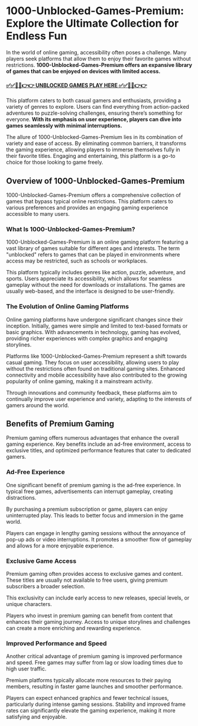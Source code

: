<h1>1000-Unblocked-Games-Premium: Explore the Ultimate Collection for Endless Fun</h1>

<p>In the world of online gaming, accessibility often poses a challenge. Many players seek platforms that allow them to enjoy their favorite games without restrictions. <strong>1000-Unblocked-Games-Premium offers an expansive library of games that can be enjoyed on devices with limited access.</strong></p>

#### [✅✅🔴🔴👉👉 UNBLOCKED GAMES PLAY HERE ✅✅🔴🔴👉👉](https://topstoryindia.com)


<p>This platform caters to both casual gamers and enthusiasts, providing a variety of genres to explore. Users can find everything from action-packed adventures to puzzle-solving challenges, ensuring there’s something for everyone. <strong>With its emphasis on user experience, players can dive into games seamlessly with minimal interruptions.</strong></p>
<p>The allure of 1000-Unblocked-Games-Premium lies in its combination of variety and ease of access. By eliminating common barriers, it transforms the gaming experience, allowing players to immerse themselves fully in their favorite titles. Engaging and entertaining, this platform is a go-to choice for those looking to game freely.</p>

<h2>Overview of 1000-Unblocked-Games-Premium</h2>
<p>1000-Unblocked-Games-Premium offers a comprehensive collection of games that bypass typical online restrictions. This platform caters to various preferences and provides an engaging gaming experience accessible to many users.</p>
<h3>What Is 1000-Unblocked-Games-Premium?</h3>
<p>1000-Unblocked-Games-Premium is an online gaming platform featuring a vast library of games suitable for different ages and interests. The term "unblocked" refers to games that can be played in environments where access may be restricted, such as schools or workplaces.</p>
<p>This platform typically includes genres like action, puzzle, adventure, and sports. Users appreciate its accessibility, which allows for seamless gameplay without the need for downloads or installations. The games are usually web-based, and the interface is designed to be user-friendly.</p>
<h3>The Evolution of Online Gaming Platforms</h3>
<p>Online gaming platforms have undergone significant changes since their inception. Initially, games were simple and limited to text-based formats or basic graphics. With advancements in technology, gaming has evolved, providing richer experiences with complex graphics and engaging storylines.</p>
<p>Platforms like 1000-Unblocked-Games-Premium represent a shift towards casual gaming. They focus on user accessibility, allowing users to play without the restrictions often found on traditional gaming sites. Enhanced connectivity and mobile accessibility have also contributed to the growing popularity of online gaming, making it a mainstream activity.</p>
<p>Through innovations and community feedback, these platforms aim to continually improve user experience and variety, adapting to the interests of gamers around the world.</p>

<h2>Benefits of Premium Gaming</h2>
<p>Premium gaming offers numerous advantages that enhance the overall gaming experience. Key benefits include an ad-free environment, access to exclusive titles, and optimized performance features that cater to dedicated gamers.</p>
<h3>Ad-Free Experience</h3>
<p>One significant benefit of premium gaming is the ad-free experience. In typical free games, advertisements can interrupt gameplay, creating distractions.</p>
<p>By purchasing a premium subscription or game, players can enjoy uninterrupted play. This leads to better focus and immersion in the game world.</p>
<p>Players can engage in lengthy gaming sessions without the annoyance of pop-up ads or video interruptions. It promotes a smoother flow of gameplay and allows for a more enjoyable experience.</p>
<h3>Exclusive Game Access</h3>
<p>Premium gaming often provides access to exclusive games and content. These titles are usually not available to free users, giving premium subscribers a broader selection.</p>
<p>This exclusivity can include early access to new releases, special levels, or unique characters.</p>
<p>Players who invest in premium gaming can benefit from content that enhances their gaming journey. Access to unique storylines and challenges can create a more enriching and rewarding experience.</p>
<h3>Improved Performance and Speed</h3>
<p>Another critical advantage of premium gaming is improved performance and speed. Free games may suffer from lag or slow loading times due to high user traffic.</p>
<p>Premium platforms typically allocate more resources to their paying members, resulting in faster game launches and smoother performance.</p>
<p>Players can expect enhanced graphics and fewer technical issues, particularly during intense gaming sessions. Stability and improved frame rates can significantly elevate the gaming experience, making it more satisfying and enjoyable.</p>











<!--

**Here are some ideas to get you started:**

🙋‍♀️ A short introduction - what is your organization all about?
🌈 Contribution guidelines - how can the community get involved?
👩‍💻 Useful resources - where can the community find your docs? Is there anything else the community should know?
🍿 Fun facts - what does your team eat for breakfast?
🧙 Remember, you can do mighty things with the power of [Markdown](https://docs.github.com/github/writing-on-github/getting-started-with-writing-and-formatting-on-github/basic-writing-and-formatting-syntax)
-->
